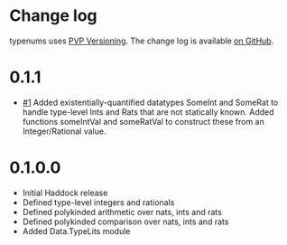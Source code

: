 Change log
==========

typenums uses [PVP Versioning][1].
The change log is available [on GitHub][2].

0.1.1
=====
* [#1](https://github.com/adituv/typenums/issues/1)
  Added existentially-quantified datatypes SomeInt and SomeRat to handle
  type-level Ints and Rats that are not statically known.  Added functions
  someIntVal and someRatVal to construct these from an Integer/Rational value.

0.1.0.0
=======
* Initial Haddock release
* Defined type-level integers and rationals
* Defined polykinded arithmetic over nats, ints and rats
* Defined polykinded comparison over nats, ints and rats 
* Added Data.TypeLits module

[1]: https://pvp.haskell.org
[2]: https://github.com/adituv/typenums/releases

